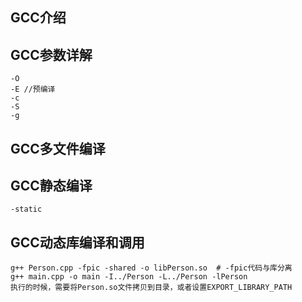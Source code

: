 ## GCC介绍
## GCC参数详解
```
-O
-E //预编译
-c
-S
-g
```
## GCC多文件编译
## GCC静态编译
```
-static
```
## GCC动态库编译和调用
```
g++ Person.cpp -fpic -shared -o libPerson.so  # -fpic代码与库分离
g++ main.cpp -o main -I../Person -L../Person -lPerson
执行的时候，需要将Person.so文件拷贝到目录，或者设置EXPORT_LIBRARY_PATH
```